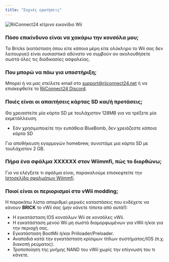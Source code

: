 ```yaml
---
title: "Συχνές ερωτήσεις"
---
```


![RiiConnect24 κίτρινο εικονίδιο Wii](/images/Wii_Yellow_Gray.jpg)

### Πόσο επικίνδυνο είναι να χακάρω την κονσόλα μου;
Τα Bricks (κατάσταση όπου είτε κάποια μέρη είτε ολόκληρο το Wii σας δεν λειτουργεί) είναι *ουσιαστικά* αδύνατο να συμβούν αν ακολουθήσετε σωστά όλες τις διαδικασίες ασφαλείας.

### Που μπορώ να πάω για υποστήριξη;
Μπορεί ή να μας στείλετε email στο support@riiconnect24.net ή να επισκεφθείτε το [RiiConnect24 Discord](https://discord.gg/b4Y7jfD).

### Ποιές είναι οι απαιτήσεις κάρτας SD και/ή προτάσεις;
Θα χρειαστείτε μία κάρτα SD με τουλάχιστον 128ΜΒ για να τρέξετε μία εκμετάλλευση.

- Εάν χρησιμοποιείτε την ευπάθεια BlueBomb, δεν χρειάζεστε κάποια κάρτα SD

Για αποθήκευση εγαρμογών homebrew, συνιστάμε μια κάρτα SD με τουλάχιστον 2 GB.

### Πήρα ένα σφάλμα XXXXXX στον Wiimmfi, πώς το διορθώνω;
Για να ελέγξετε τι σφάλμα είναι, παρακαλούμε επισκεφτείτε την [Ιστοσελίδα σφαλμάτων Wiimmfi](https://wiimmfi.de/error).

### Ποιοί είναι οι περιορισμοί στο vWii modding;
Η παρακάτω λίστα απαριθμεί μερικές καταστάσεις που ενδέχετε να κάνουν **BRICK** το vWii σας (μην κάνετε τίποτα από αυτά!):
* Η εγκατάσταση IOS κονσόλων Wii σε κονσόλες vWii.
* Η εγκατάσταση μενού Wii μη σωστά διαμορφωμένων για vWii η/και για την περιοχή σας.
* Εγκατάσταση BootMii ή/και Priiloader/Preloader.
* Αναποδιά κατά την εγκατάσταση κρίσιμων τίτλων συστήματος/IOS (π.χ. διακοπή ρεύματος).
* Τροποποίηση της μνήμης NAND του vWii χωρίς την επίγνωση του τι κάνετε.
